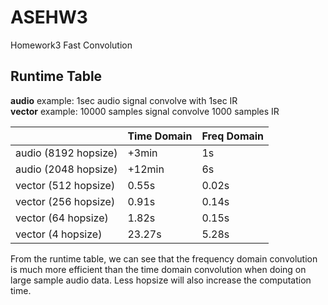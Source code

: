# ASEHW3
Homework3 Fast Convolution

## Runtime Table
**audio** example: 1sec audio signal convolve with 1sec IR \
**vector** example: 10000 samples signal convolve 1000 samples IR

|          | Time Domain | Freq Domain |
|----------|----------|----------|
| audio (8192 hopsize) | +3min | 1s |
| audio (2048 hopsize) | +12min | 6s |
| vector (512 hopsize) | 0.55s | 0.02s |
| vector (256 hopsize) | 0.91s | 0.14s |
| vector (64 hopsize) | 1.82s | 0.15s |
| vector (4 hopsize) | 23.27s | 5.28s |

From the runtime table, we can see that the frequency domain convolution is much more efficient than the time domain convolution when doing on large sample audio data. Less hopsize will also increase the computation time.

